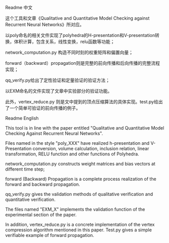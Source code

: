 Readme 中文

这个工具和文章《Qualitative and Quantitative Model Checking against Recurrent Neural Networks》所对应。

以poly命名的相关文件实现了polyhedra的H-presentation和V-presentation转换，体积计算，包含关系，线性变换，relu函数等功能；

network_computation.py 构造不同时刻的权重矩阵和偏置向量；

forward（backward）propagation则是完整的前向传播和后向传播的完整流程实现；

qq_verify.py给出了定性验证和定量验证的验证方法；

以EXM命名的文件实现了文章中实验部分的验证功能。

此外，vertex_reduce.py 则是文中提到的顶点压缩算法的具体实现。test.py给出了一个简单可验证的前向传播的例子。


Readme  English

This tool is in line with the paper entitled  "Qualitative and Quantitative Model Checking Against Recurrent Neural Networks".  
 
Files named in the style "poly_XXX" have realized h-presentation and V-Presentation conversion, volume calculation, inclusion relation, linear transformation, RELU function and other functions of Polyhedra.  
 
network_computation.py constructs weight matrices and bias vectors at different time step;  
 
forward (Backward) Propagation is a complete process realization of the forward and backward propagation.  
 
qq_verify.py gives the validation methods of qualitative verification and quantitative verification.  
 
The files named "EXM_X" implements the validation function of the experimental section of the paper.  
 
In addition, vertex_reduce.py is a concrete implementation of the vertex compression algorithm mentioned in this paper.  Test.py gives a simple verifiable example of forward propagation. 
